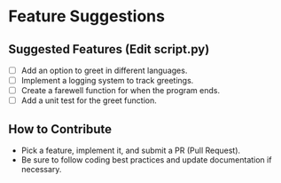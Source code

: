 # Feature Suggestions

## Suggested Features (Edit script.py)
- [ ] Add an option to greet in different languages.
- [ ] Implement a logging system to track greetings.
- [ ] Create a farewell function for when the program ends.
- [ ] Add a unit test for the greet function.

## How to Contribute
- Pick a feature, implement it, and submit a PR (Pull Request).
- Be sure to follow coding best practices and update documentation if necessary.
